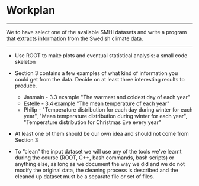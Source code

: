 # Workplan

---

We to have select one of the available SMHI datasets and write a program that extracts information from the Swedish climate data.

---


- Use ROOT to make plots and eventual statistical analysis: a small code skeleton

- Section 3 contains a few examples of what kind of information you could get from the data. Decide on at least three interesting results to produce.
  - Jasmain - 3.3 example "The warmest and coldest day of each year"
  - Estelle - 3.4 example "The mean temperature of each year"
  - Philip - "Temperature distribution for each day during winter for each year", "Mean temperature distribution during winter for each year", "Temperature distribution for Christmas Eve every year"

- At least one of them should be our own idea and should not come from Section 3

- To “clean” the input dataset we will use any of the tools we’ve learnt during the course (ROOT, C++, bash commands, bash scripts) or anything else, as long as we document the way we did and we do not modify the original data, the cleaning process is described and the cleaned up dataset must be a separate file or set of files.

